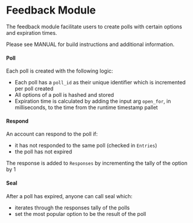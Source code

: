 # Feedback Module

The feedback module facilitate users to create polls with certain options and expiration times.

Please see MANUAL for build instructions and additional information.

#### Poll

Each poll is created with the following logic: 

- Each poll has a `poll_id` as their unique identifier which is incremented per poll created
- All options of a poll is hashed and stored
- Expiration time is calculated by adding the input arg `open_for`, in milliseconds, to the time from the runtime timestamp pallet

#### Respond

An account can respond to the poll if:

- it has not responded to the same poll (checked in `Entries`)
- the poll has not expired

The response is added to `Responses` by incrementing the tally of the option by 1

#### Seal

After a poll has expired, anyone can call seal which:

- iterates through the responses tally of the polls 
- set the most popular option to be the result of the poll
